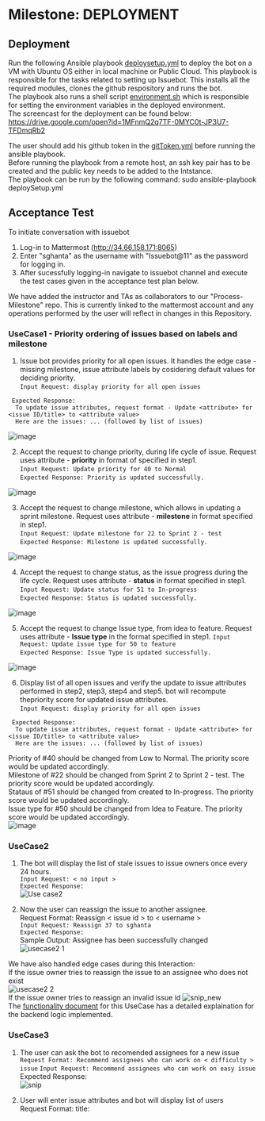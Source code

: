 # Milestone: DEPLOYMENT

## Deployment 
Run the following Ansible playbook [deploysetup.yml](https://github.ncsu.edu/csc510-fall2019/CSC510-11/blob/master/Deployment%20Scripts/deploySetup.yml) to deploy the bot on a VM with Ubuntu OS either in local machine or Public Cloud. 
This playbook is responsible for the tasks related to setting up Issuebot. This installs all the required modules, clones the github respository and runs the bot.  
The playbook also runs a shell script [environment.sh](https://github.ncsu.edu/csc510-fall2019/CSC510-11/blob/master/Deployment%20Scripts/environment.sh) which is responsible for setting the environment variables in the deployed environment.     
The screencast for the deployment can be found below:  
https://drive.google.com/open?id=1MFnmQ2q7TF-0MYC0t-JP3U7-TFDmqRb2  

The user should add his github token in the [gitToken.yml](https://github.ncsu.edu/csc510-fall2019/CSC510-11/blob/master/Deployment%20Scripts/gitToken.yml) before running the ansible playbook.  
Before running the playbook from a remote host, an ssh key pair has to be created and the public key needs to be added to the Intstance.  
The playbook can be run by the following command: sudo ansible-playbook deploySetup.yml 

## Acceptance Test 
 To initiate conversation with issuebot
1. Log-in to Mattermost (http://34.66.158.171:8065)
2. Enter "sghanta" as the username with "Issuebot@11" as the password for logging in.
3. After sucessfully logging-in navigate to issuebot channel and execute the test cases given in the acceptance test plan below.

We have added the instructor and TAs as collaborators to our "Process-Milestone" repo. This is currently linked to the mattermost account and any operations performed by the user will reflect in changes in this Repository.   

### UseCase1 - Priority ordering of issues based on labels and milestone
1. Issue bot provides priority for all open issues. It handles the edge case - missing milestone, issue attribute labels by cosidering default values for deciding priority.  
  `Input Request: display priority for all open issues`  
  ```
   Expected Response:   
    To update issue attributes, request format - Update <attribute> for <issue ID/title> to <attribute value> 
    Here are the issues: ... (followed by list of issues)
  ```
  ![image](https://media.github.ncsu.edu/user/14762/files/eb406e80-13b8-11ea-9ae0-21b9ceea4184)
  
  
2. Accept the request to change priority, during life cycle of issue. Request uses attribute - **priority** in format of specified in step1.  
   `Input Request: Update priority for 40 to Normal`  
   `Expected Response: Priority is updated successfully.`  
     
  ![image](https://media.github.ncsu.edu/user/14762/files/7bcb7e80-13ba-11ea-9c7b-9ca00fbe535d)
   
3. Accept the request to change milestone, which allows in updating a sprint milestone. Request uses attribute - **milestone** in format specified in step1.  
   `Input Request: Update milestone for 22 to Sprint 2 - test`  
   `Expected Response: Milestone is updated successfully.`  
     
  ![image](https://media.github.ncsu.edu/user/14762/files/2e87f500-142c-11ea-988f-e2c2359cf2c9)
  
4. Accept the request to change status, as the issue progress during the life cycle. Request uses attribute - **status** in format specified in step1.
   `Input Request: Update status for 51 to In-progress`  
   `Expected Response: Status is updated successfully.`
    
 ![image](https://media.github.ncsu.edu/user/14762/files/7c9df800-142e-11ea-88d1-eb1d7b96b81d)

5. Accept the request to change Issue type, from idea to feature. Request uses attribute - **Issue type** in the format specified in step1.
   `Input Request: Update issue type for 50 to feature`  
   `Expected Response: Issue Type is updated successfully.`
    
 ![image](https://media.github.ncsu.edu/user/14762/files/b02d5200-142f-11ea-9986-51056537a3cd)

6. Display list of all open issues and verify the update to issue attributes performed in step2, step3, step4 and step5. bot will recompute thepriority score for updated issue attributes.  
  `Input Request: display priority for all open issues`  
  ```
   Expected Response:   
    To update issue attributes, request format - Update <attribute> for <issue ID/title> to <attribute value> 
    Here are the issues: ... (followed by list of issues)
  ```  
  Priority of #40 should be changed from Low to Normal.  The priority score would be updated accordingly.  
  Milestone of #22 should be changed from Sprint 2 to Sprint 2 - test. The priority score would be updated accordingly.  
  Stataus of #51 should be changed from created to In-progress. The priority score would be updated accordingly.   
  Issue type for #50 should be changed from Idea to Feature. The priority score would be updated accordingly.  
  ![image](https://media.github.ncsu.edu/user/14762/files/bb35b180-1432-11ea-9dcc-e7fc47e3a674)


### UseCase2 
 1) The bot will display the list of stale issues to issue owners once every 24 hours.  
  `Input Request: < no input >`  
  `Expected Response:`     
  ![Use case2](https://media.github.ncsu.edu/user/11865/files/91297a00-1128-11ea-896e-fe0cb5583c71)    

 2) Now the user can reassign the issue to another assignee.  
   Request Format: Reassign < issue id > to < username >   
  `Input Request: Reassign 37 to sghanta`  
  `Expected Response: `  
  Sample Output: Assignee has been successfully changed  
  ![usecase2 1](https://media.github.ncsu.edu/user/11865/files/8c64c600-1128-11ea-95f2-3c6375643579)

  We have also handled edge cases during this Interaction:  
  If the issue owner tries to reassign the issue to an assignee who does not exist  
   ![usecase2 2](https://media.github.ncsu.edu/user/11865/files/91297a00-1128-11ea-904c-9973cff624b6)  
  If the issue owner tries to reassign an invalid issue id
    ![snip_new](https://media.github.ncsu.edu/user/10687/files/4c188700-144b-11ea-9a41-3dbff03d6792)  
  The [functionality document](https://github.ncsu.edu/csc510-fall2019/CSC510-11/blob/master/UseCase2_functionality.md) for this UseCase has a detailed explaination for the backend logic implemented. 
  

### UseCase3
1) The user can ask the bot to recomended assignees for a new issue  
  `Request Format: Recommend assignees who can work on < difficulty > issue` 
  `Input Request: Recommend assignees who can work on easy issue`  
  Expected Response:  
  ![snip](https://media.github.ncsu.edu/user/10687/files/55542480-1448-11ea-9321-63c0761ed798)

2) User will enter issue attributes and bot will display list of users  
  Request Format: title: <Title of the Issue>  
                  body: <Body of the Issue>  
                  labels: <labels seperated by comma eg: label1, label2, label3>  
                  milestone: <milestone name>  
  `Expected Response:` 
 
  ![case3 2](https://media.github.ncsu.edu/user/11865/files/f74f0200-12cc-11ea-9776-eb9ddb4a2e9b) 

3) User can assign this issue to his team member  
  Request Format: assign issue to <username>
  `Input Request: assign issue to schippa `  
  `Expected Response:`   
  ![case3 3](https://media.github.ncsu.edu/user/11865/files/5cefbe00-12ce-11ea-9bad-6fed3441b8cc)

We have also handled alternate flow:  
Issue can be created even if it does not have label and body  
![case3 4](https://media.github.ncsu.edu/user/11865/files/48f88c00-12cf-11ea-92d2-ccb3d5841617)  

The [functionality document](https://github.ncsu.edu/csc510-fall2019/CSC510-11/blob/master/UseCase3_functionality.md) for this UseCase has a detailed explaination for the backend logic implemented.  

# Exploratory Testing and Code Inspection
The implementation of all use-cases in IssueBot can be inspected as below:

1.	[index.js](https://github.ncsu.edu/csc510-fall2019/CSC510-11/blob/master/IssueBot/index.js)  
index.js is the core module of the IssueBot. It helps facilitate communication among the other components of the bot. It imports other use case modules.

2.	[github.js](https://github.ncsu.edu/csc510-fall2019/CSC510-11/blob/master/IssueBot/github.js)  
github.js has all the functions used for making git API calls. 

3.	[case1.js](https://github.ncsu.edu/csc510-fall2019/CSC510-11/blob/master/IssueBot/case1.js)  
It contains the logic for Use Case 1.

4.	[case2.js](https://github.ncsu.edu/csc510-fall2019/CSC510-11/blob/master/IssueBot/case2.js)  
It contains the logic for Use Case 2.

5.	[case3.js](https://github.ncsu.edu/csc510-fall2019/CSC510-11/blob/master/IssueBot/case3.js)  
It contains the logic for Use Case 3.

# Bonus: Continuous Integration (CI) Server

We created a jenkins server that runs a build job for our bot, including running our integration tests. CI is run on a hosted VM. Our CI works based on a build running from a triggered commit, and also shows build logs of integration tests. We are using poll SCM from Jenkins that polls from our github repo every 2mins for an update. It creates a build on update and lets us know whether the build was a success or failure.

Steps to login to the Jenkins Server:  
1. Enter URL http://34.69.92.186:8080 in the browser.
2. Enter username as admin and password as admin

The link to screencast for Jenkins can be found below:
https://drive.google.com/file/d/1JmSN1qUYNYDEbk4f10J1BMQ4uor4M5R5/view

